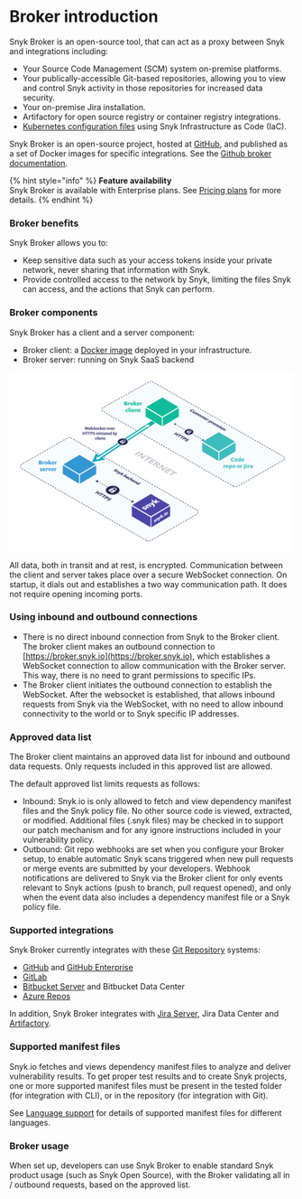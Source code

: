 # Broker introduction

Snyk Broker is an open-source tool, that can act as a proxy between Snyk and integrations including:

* Your Source Code Management \(SCM\) system on-premise platforms.
* Your publically-accessible Git-based repositories, allowing you to view and control Snyk activity in those repositories for increased data security.
* Your on-premise Jira installation.
* Artifactory for open source registry or container registry integrations.
* [Kubernetes configuration files](https://snyk.gitbook.io/user-docs/snyk-infrastructure-as-code/scan-kubernetes-configuration-files/detecting-kubernetes-configuration-files-using-a-broker) using Snyk Infrastructure as Code \(IaC\).

Snyk Broker is an open-source project, hosted at [GitHub](https://github.com/snyk/broker), and published as a set of Docker images for specific integrations. See the [Github broker documentation](https://github.com/snyk/broker/blob/master/README.md).

{% hint style="info" %}
**Feature availability**  
Snyk Broker is available with Enterprise plans. See [Pricing plans](https://snyk.io/plans/) for more details.
{% endhint %}

### Broker benefits

Snyk Broker allows you to:

* Keep sensitive data such as your access tokens inside your private network, never sharing that information with Snyk.
* Provide controlled access to the network by Snyk, limiting the files Snyk can access, and the actions that Snyk can perform.

### Broker components

Snyk Broker has a client and a server component:

* Broker client: a [Docker image](https://hub.docker.com/r/snyk/broker/) deployed in your infrastructure.
* Broker server: running on Snyk SaaS backend

![](../../.gitbook/assets/image2-4-.png)

All data, both in transit and at rest, is encrypted. Communication between the client and server takes place over a secure WebSocket connection. On startup, it dials out and establishes a two way communication path. It does not require opening incoming ports.

### Using inbound and outbound connections

* There is no direct inbound connection from Snyk to the Broker client. The broker client makes an outbound connection to [https://broker.snyk.io](https://broker.snyk.io), which establishes a WebSocket connection to allow communication with the Broker server. This way, there is no need to grant permissions to specific IPs.
* The Broker client initiates the outbound connection to establish the WebSocket. After the websocket is established, that allows inbound requests from Snyk via the WebSocket, with no need to allow inbound connectivity to the world or to Snyk specific IP addresses.

### **Approved data list**

The Broker client maintains an approved data list for inbound and outbound data requests. Only requests included in this approved list are allowed.

The default approved list limits requests as follows:

* Inbound: Snyk.io is only allowed to fetch and view dependency manifest files and the Snyk policy file. No other source code is viewed, extracted, or modified. Additional files \(.snyk files\) may be checked in to support our patch mechanism and for any ignore instructions included in your vulnerability policy.
* Outbound: Git repo webhooks are set when you configure your Broker setup, to enable automatic Snyk scans triggered when new pull requests or merge events are submitted by your developers. Webhook notifications are delivered to Snyk via the Broker client for only events relevant to Snyk actions \(push to branch, pull request opened\), and only when the event data also includes a dependency manifest file or a Snyk policy file.

### **Supported integrations**

Snyk Broker currently integrates with these [Git Repository](https://support.snyk.io/hc/en-us/sections/360001138098-Git-repository-SCM-integrations) systems:

* [GitHub](https://snyk.gitbook.io/user-docs/integrations/git-repository-scm-integrations/github-integration) and [GitHub Enterprise](https://snyk.gitbook.io/user-docs/integrations/git-repository-scm-integrations/github-enterprise-integration)
* [GitLab](https://snyk.gitbook.io/user-docs/integrations/git-repository-scm-integrations/gitlab-integration)
* [Bitbucket Server](https://support.snyk.io/hc/en-us/articles/360004002218-Bitbucket-Server-integration) and Bitbucket Data Center
* [Azure Repos](https://snyk.gitbook.io/user-docs/integrations/git-repository-scm-integrations/azure-repos-integration)

In addition, Snyk Broker integrates with [Jira Server](https://snyk.gitbook.io/user-docs/integrations/notifications-ticketing-system-integrations/jira), Jira Data Center and [Artifactory](https://snyk.gitbook.io/user-docs/integrations/private-registry-integrations/artifactory-registry-setup).

### **Supported manifest files**

Snyk.io fetches and views dependency manifest files to analyze and deliver vulnerability results. To get proper test results and to create Snyk projects, one or more supported manifest files must be present in the tested folder \(for integration with CLI\), or in the repository \(for integration with Git\).

See [Language support](https://support.snyk.io/hc/en-us/categories/360000456257-Language-support) for details of supported manifest files for different languages.

### **Broker usage**

When set up, developers can use Snyk Broker to enable standard Snyk product usage \(such as Snyk Open Source\), with the Broker validating all in / outbound requests, based on the approved list.

